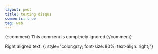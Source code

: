 ```yaml
---
layout: post
title: testing disqus
comments: true
tag: web
---
```


<meta name="twitter:card" content="summary_large_image">
<meta name="twitter:site" content="@nytimes">
<meta name="twitter:creator" content="@SarahMaslinNir">
<meta name="twitter:title" content="Parade of Fans for Houston’s Funeral">
<meta name="twitter:description" content="NEWARK - The guest list and parade of limousines with celebrities emerging from them seemed more suited to a red carpet event in Hollywood or New York than than a gritty stretch of Sussex Avenue near the former site of the James M. Baxter Terrace public housing project here.">
<meta name="twitter:image" content="{{site.baseurl}}/assets/19whitney-span-articleLarge.jpg">

{::comment}
This comment is completely ignored
{:/comment}

Right aligned text.
{: style="color:gray; font-size: 80%; text-align: right;"}

